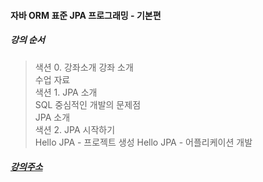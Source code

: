 #### 자바 ORM 표준 JPA 프로그래밍 - 기본편

##### 강의 순서

> 색션 0. 강좌소개
> 강좌 소개  
> 수업 자료  
> 색션 1. JPA 소개  
> SQL 중심적인 개발의 문제점  
> JPA 소개  
> 색션 2. JPA 시작하기  
> Hello JPA - 프로젝트 생성
> Hello JPA - 어플리케이션 개발

##### [강의주소](https://www.inflearn.com/course/ORM-JPA-Basic/dashboard)
